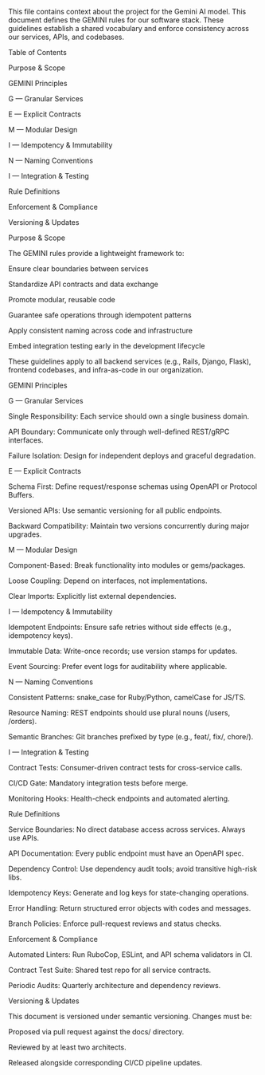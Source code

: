 This file contains context about the project for the Gemini AI model.
This document defines the GEMINI rules for our software stack. These guidelines establish a shared vocabulary and enforce consistency across our services, APIs, and codebases.

Table of Contents

Purpose & Scope

GEMINI Principles

G — Granular Services

E — Explicit Contracts

M — Modular Design

I — Idempotency & Immutability

N — Naming Conventions

I — Integration & Testing

Rule Definitions

Enforcement & Compliance

Versioning & Updates

Purpose & Scope

The GEMINI rules provide a lightweight framework to:

Ensure clear boundaries between services

Standardize API contracts and data exchange

Promote modular, reusable code

Guarantee safe operations through idempotent patterns

Apply consistent naming across code and infrastructure

Embed integration testing early in the development lifecycle

These guidelines apply to all backend services (e.g., Rails, Django, Flask), frontend codebases, and infra-as-code in our organization.

GEMINI Principles

G — Granular Services

Single Responsibility: Each service should own a single business domain.

API Boundary: Communicate only through well-defined REST/gRPC interfaces.

Failure Isolation: Design for independent deploys and graceful degradation.

E — Explicit Contracts

Schema First: Define request/response schemas using OpenAPI or Protocol Buffers.

Versioned APIs: Use semantic versioning for all public endpoints.

Backward Compatibility: Maintain two versions concurrently during major upgrades.

M — Modular Design

Component-Based: Break functionality into modules or gems/packages.

Loose Coupling: Depend on interfaces, not implementations.

Clear Imports: Explicitly list external dependencies.

I — Idempotency & Immutability

Idempotent Endpoints: Ensure safe retries without side effects (e.g., idempotency keys).

Immutable Data: Write-once records; use version stamps for updates.

Event Sourcing: Prefer event logs for auditability where applicable.

N — Naming Conventions

Consistent Patterns: snake_case for Ruby/Python, camelCase for JS/TS.

Resource Naming: REST endpoints should use plural nouns (/users, /orders).

Semantic Branches: Git branches prefixed by type (e.g., feat/, fix/, chore/).

I — Integration & Testing

Contract Tests: Consumer-driven contract tests for cross-service calls.

CI/CD Gate: Mandatory integration tests before merge.

Monitoring Hooks: Health-check endpoints and automated alerting.

Rule Definitions

Service Boundaries: No direct database access across services. Always use APIs.

API Documentation: Every public endpoint must have an OpenAPI spec.

Dependency Control: Use dependency audit tools; avoid transitive high-risk libs.

Idempotency Keys: Generate and log keys for state-changing operations.

Error Handling: Return structured error objects with codes and messages.

Branch Policies: Enforce pull-request reviews and status checks.

Enforcement & Compliance

Automated Linters: Run RuboCop, ESLint, and API schema validators in CI.

Contract Test Suite: Shared test repo for all service contracts.

Periodic Audits: Quarterly architecture and dependency reviews.

Versioning & Updates

This document is versioned under semantic versioning. Changes must be:

Proposed via pull request against the docs/ directory.

Reviewed by at least two architects.

Released alongside corresponding CI/CD pipeline updates.
